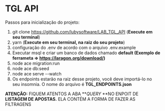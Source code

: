 # TGL API

Passos para inicialização do projeto: 

1. git clone https://github.com/lubysoftware/LAB_TGL_API (**Execute em seu terminal**)
2. yarn (**Execute em seu terminal, na raiz do seu projeto**)
3. configuração do .env de acordo com o arquivo .env.example
4. Executar msql e criar um banco de dados chamado **default (Exemplo de ferrameta => https://laragon.org/download/)**
5. node ace migration:run
6. node ace db:seed
7. node ace serve --watch
8. Os endpoints estarão na raiz desse projeto, você deve importá-lo no seu insomnia. O nome do arquivo é **TGL_ENDPOINTS.json**

**ATENÇÃO:** FIQUEM ATENTOS A ABA **_QUERY_ **NO ENPOIT DE **LISTAGEM DE APOSTAS.** ELA CONTÉM A FORMA DE FAZER AS FILTRAGENS
